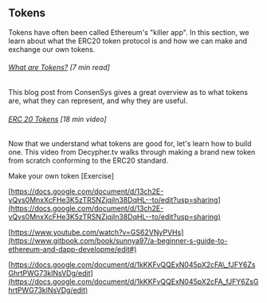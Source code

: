 ## Tokens

Tokens have often been called Ethereum's "killer app".  In this section, we learn about what the ERC20 token protocol is and how we can make and exchange our own tokens.

###### [What are Tokens?](https://medium.com/@ConsenSys/tokens-on-ethereum-e9e61dac9b4e) \[7 min read\]

This blog post from ConsenSys gives a great overview as to what tokens are, what they can represent, and why they are useful.

###### [ERC 20 Tokens](http://decypher.tv/series/ethereum-development/video/20) \[18 min video\]

Now that we understand what tokens are good for, let's learn how to build one.  This video from Decypher.tv walks through making a brand new token from scratch conforming to the ERC20 standard.

Make your own token \[Exercise\]

[https://docs.google.com/document/d/13ch2E-yQvs0MnxXcFHe3K5zTRSNZjqjln38DqHL--to/edit?usp=sharing](https://docs.google.com/document/d/13ch2E-yQvs0MnxXcFHe3K5zTRSNZjqjln38DqHL--to/edit?usp=sharing)

[https://www.youtube.com/watch?v=GS62VNyPVHs](https://www.gitbook.com/book/sunnya97/a-beginner-s-guide-to-ethereum-and-dapp-developme/edit#)

[https://docs.google.com/document/d/1kKKFvQQExN045pX2cFA\_fJFY6ZsGhrtPWG73klNsVDg/edit](https://docs.google.com/document/d/1kKKFvQQExN045pX2cFA_fJFY6ZsGhrtPWG73klNsVDg/edit)

